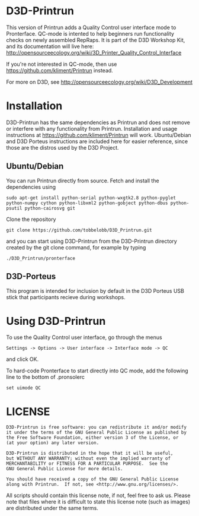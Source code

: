 # D3D-Printrun

This version of Printrun adds a Quality Control user interface mode to Pronterface.
QC-mode is intented to help beginners run functionality checks on newly assembled RepRaps.
It is part of the D3D Workshop Kit, and its documentation will live here: http://opensourceecology.org/wiki/3D_Printer_Quality_Control_Interface

If you're not interested in QC-mode, then use https://github.com/kliment/Printrun instead.

For more on D3D, see http://opensourceecology.org/wiki/D3D_Development

# Installation

D3D-Printrun has the same dependencies as Printrun and does not remove or interfere with any functionality from Printrun.
Installation and usage instructions at https://github.com/kliment/Printrun will work.
Ubuntu/Debian and D3D Porteus instructions are included here for easier reference, since those are the distros used by the D3D Project.

## Ubuntu/Debian

You can run Printrun directly from source. Fetch and install the dependencies using

`sudo apt-get install python-serial python-wxgtk2.8 python-pyglet python-numpy cython python-libxml2 python-gobject python-dbus python-psutil python-cairosvg git`

Clone the repository

`git clone https://github.com/tobbelobb/D3D_Printrun.git`

and you can start using D3D-Printrun from the D3D-Printrun directory created by the git clone command, for example by typing

`./D3D_Printrun/pronterface`

## D3D-Porteus

This program is intended for inclusion by default in the D3D Porteus USB stick that participants recieve during workshops.

# Using D3D-Printrun

To use the Quality Control user interface, go through the menus

`Settings -> Options -> User interface -> Interface mode -> QC`

and click OK.

To hard-code Pronterface to start directly into QC mode, add the following line to the bottom of .pronsolerc

`set uimode QC`

# LICENSE

```
D3D-Printrun is free software: you can redistribute it and/or modify
it under the terms of the GNU General Public License as published by
the Free Software Foundation, either version 3 of the License, or
(at your option) any later version.

D3D-Printrun is distributed in the hope that it will be useful,
but WITHOUT ANY WARRANTY; without even the implied warranty of
MERCHANTABILITY or FITNESS FOR A PARTICULAR PURPOSE.  See the
GNU General Public License for more details.

You should have received a copy of the GNU General Public License
along with Printrun.  If not, see <http://www.gnu.org/licenses/>.
```

All scripts should contain this license note, if not, feel free to ask us. Please note that files where it is difficult to state this license note (such as images) are distributed under the same terms.
